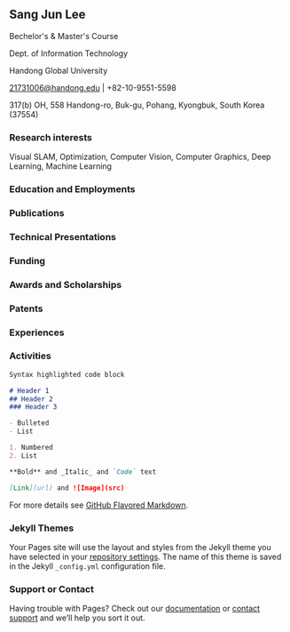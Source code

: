 ## Sang Jun Lee

Bechelor's & Master's Course

Dept. of Information Technology

Handong Global University                                            


21731006@handong.edu | +82-10-9551-5598

317(b) OH, 558 Handong-ro, Buk-gu, Pohang, Kyongbuk, South Korea (37554)

### Research interests
Visual SLAM, Optimization, Computer Vision, Computer Graphics, Deep Learning, Machine Learning

### Education and Employments


### Publications

### Technical Presentations

### Funding

### Awards and Scholarships

### Patents

### Experiences

### Activities



```markdown
Syntax highlighted code block

# Header 1
## Header 2
### Header 3

- Bulleted
- List

1. Numbered
2. List

**Bold** and _Italic_ and `Code` text

[Link](url) and ![Image](src)
```

For more details see [GitHub Flavored Markdown](https://guides.github.com/features/mastering-markdown/).

### Jekyll Themes

Your Pages site will use the layout and styles from the Jekyll theme you have selected in your [repository settings](https://github.com/eowjd0512/eowjd0512.github.io/settings). The name of this theme is saved in the Jekyll `_config.yml` configuration file.

### Support or Contact

Having trouble with Pages? Check out our [documentation](https://help.github.com/categories/github-pages-basics/) or [contact support](https://github.com/contact) and we’ll help you sort it out.

